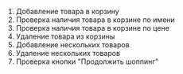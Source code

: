 1. Добавление товара в корзину
2. Проверка наличия товара в корзине по имени
3. Проверка наличия товара в корзине по цене
4. Удаление товара из корзины
5. Добавление нескольких товаров
6. Удаление нескольких товаров
7. Проверка кнопки "Продолжить шоппинг"